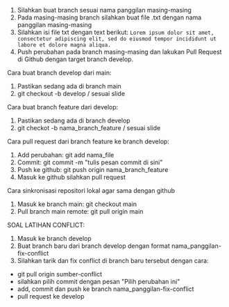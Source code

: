 1. Silahkan buat branch sesuai nama panggilan masing-masing
2. Pada masing-masing branch silahkan buat file .txt dengan nama panggilan masing-masing
3. Silahkan isi file txt dengan text berikut: ``Lorem ipsum dolor sit amet, consectetur adipiscing elit, sed do eiusmod tempor incididunt ut labore et dolore magna aliqua.``
4. Push perubahan pada branch masing-masing dan lakukan Pull Request di Github dengan target branch develop.

Cara buat branch develop dari main:
1. Pastikan sedang ada di branch main
2. git checkout -b develop / sesuai slide

Cara buat branch feature dari develop:
1. Pastikan sedang ada di branch develop
2. git checkot -b nama_branch_feature / sesuai slide

Cara pull request dari branch feature ke branch develop:
1. Add perubahan: git add nama_file
2. Commit: git commit -m "tulis pesan commit di sini"
3. Push ke github: git push origin nama_branch_feature
4. Masuk ke github silahkan pull request

Cara sinkronisasi repositori lokal agar sama dengan github
1. Masuk ke branch main: git checkout main
2. Pull branch main remote: git pull origin main

SOAL LATIHAN CONFLICT:
1. Masuk ke branch develop
2. Buat branch baru dari branch develop dengan format nama_panggilan-fix-conflict
3. Silahkan tarik dan fix conflict di branch baru tersebut dengan cara:
- git pull origin sumber-conflict
- silahkan pilih commit dengan pesan "Pilih perubahan ini"
- add, commit dan push ke branch nama_panggilan-fix-conflict
- pull request ke develop
